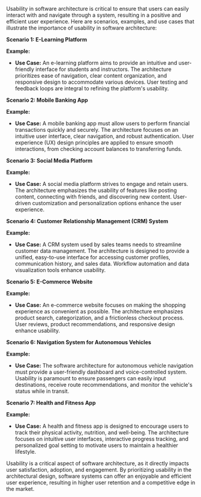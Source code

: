Usability in software architecture is critical to ensure that users can easily interact with and navigate through a system, resulting in a positive and efficient user experience. Here are scenarios, examples, and use cases that illustrate the importance of usability in software architecture:

**Scenario 1: E-Learning Platform**

**Example:**

- **Use Case:** An e-learning platform aims to provide an intuitive and user-friendly interface for students and instructors. The architecture prioritizes ease of navigation, clear content organization, and responsive design to accommodate various devices. User testing and feedback loops are integral to refining the platform's usability.

**Scenario 2: Mobile Banking App**

**Example:**

- **Use Case:** A mobile banking app must allow users to perform financial transactions quickly and securely. The architecture focuses on an intuitive user interface, clear navigation, and robust authentication. User experience (UX) design principles are applied to ensure smooth interactions, from checking account balances to transferring funds.

**Scenario 3: Social Media Platform**

**Example:**

- **Use Case:** A social media platform strives to engage and retain users. The architecture emphasizes the usability of features like posting content, connecting with friends, and discovering new content. User-driven customization and personalization options enhance the user experience.

**Scenario 4: Customer Relationship Management (CRM) System**

**Example:**

- **Use Case:** A CRM system used by sales teams needs to streamline customer data management. The architecture is designed to provide a unified, easy-to-use interface for accessing customer profiles, communication history, and sales data. Workflow automation and data visualization tools enhance usability.

**Scenario 5: E-Commerce Website**

**Example:**

- **Use Case:** An e-commerce website focuses on making the shopping experience as convenient as possible. The architecture emphasizes product search, categorization, and a frictionless checkout process. User reviews, product recommendations, and responsive design enhance usability.

**Scenario 6: Navigation System for Autonomous Vehicles**

**Example:**

- **Use Case:** The software architecture for autonomous vehicle navigation must provide a user-friendly dashboard and voice-controlled system. Usability is paramount to ensure passengers can easily input destinations, receive route recommendations, and monitor the vehicle's status while in transit.

**Scenario 7: Health and Fitness App**

**Example:**

- **Use Case:** A health and fitness app is designed to encourage users to track their physical activity, nutrition, and well-being. The architecture focuses on intuitive user interfaces, interactive progress tracking, and personalized goal setting to motivate users to maintain a healthier lifestyle.

Usability is a critical aspect of software architecture, as it directly impacts user satisfaction, adoption, and engagement. By prioritizing usability in the architectural design, software systems can offer an enjoyable and efficient user experience, resulting in higher user retention and a competitive edge in the market.